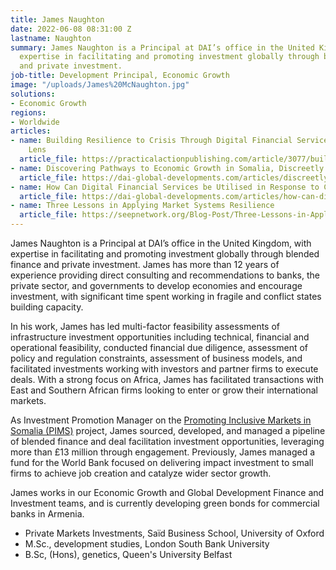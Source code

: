 ```yaml
---
title: James Naughton
date: 2022-06-08 08:31:00 Z
lastname: Naughton
summary: James Naughton is a Principal at DAI’s office in the United Kingdom, with
  expertise in facilitating and promoting investment globally through blended finance
  and private investment.
job-title: Development Principal, Economic Growth
image: "/uploads/James%20McNaughton.jpg"
solutions:
- Economic Growth
regions:
- Worldwide
articles:
- name: Building Resilience to Crisis Through Digital Financial Services with a Gender
    Lens
  article_file: https://practicalactionpublishing.com/article/3077/building-resilience-to-crisis-through-digital-financial-services-with-a-gender-lens
- name: Discovering Pathways to Economic Growth in Somalia, Discreetly
  article_file: https://dai-global-developments.com/articles/discreetly-discovering-pathways-to-economic-growth-in-somalia
- name: How Can Digital Financial Services be Utilised in Response to COVID-19?
  article_file: https://dai-global-developments.com/articles/how-can-digital-financial-services-be-utilised-in-response-to-covid-19
- name: Three Lessons in Applying Market Systems Resilience
  article_file: https://seepnetwork.org/Blog-Post/Three-Lessons-in-Applying-Market-Systems-Resilience
---
```


James Naughton is a Principal at DAI’s office in the United Kingdom, with expertise in facilitating and promoting investment globally through blended finance and private investment. James has more than 12 years of experience providing direct consulting and recommendations to banks, the private sector, and governments to develop economies and encourage investment, with significant time spent working in fragile and conflict states building capacity. 

In his work, James has led multi-factor feasibility assessments of infrastructure investment opportunities including technical, financial and operational feasibility, conducted financial due diligence, assessment of policy and regulation constraints, assessment of business models, and facilitated investments working with investors and partner firms to execute deals. With a strong focus on Africa, James has facilitated transactions with East and Southern African firms looking to enter or grow their international markets.  

As Investment Promotion Manager on the [Promoting Inclusive Markets in Somalia (PIMS)](https://www.dai.com/our-work/projects/somalia-promoting-inclusive-markets-somalia) project, James sourced, developed, and managed a pipeline of blended finance and deal facilitation investment opportunities, leveraging more than £13 million through engagement. Previously, James managed a fund for the World Bank focused on delivering impact investment to small firms to achieve job creation and catalyze wider sector growth.
 
James works in our Economic Growth and Global Development Finance and Investment teams, and is currently developing green bonds for commercial banks in Armenia.
 
* Private Markets Investments, Saïd Business School, University of Oxford
* M.Sc., development studies, London South Bank University
* B.Sc, (Hons), genetics, Queen's University Belfast